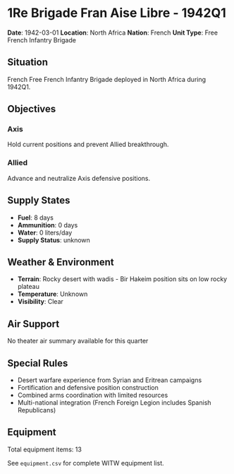 # 1Re Brigade Fran Aise Libre - 1942Q1

**Date**: 1942-03-01
**Location**: North Africa
**Nation**: French
**Unit Type**: Free French Infantry Brigade

## Situation

French Free French Infantry Brigade deployed in North Africa during 1942Q1.

## Objectives

### Axis
Hold current positions and prevent Allied breakthrough.

### Allied
Advance and neutralize Axis defensive positions.

## Supply States

- **Fuel**: 8 days
- **Ammunition**: 0 days
- **Water**: 0 liters/day
- **Supply Status**: unknown

## Weather & Environment

- **Terrain**: Rocky desert with wadis - Bir Hakeim position sits on low rocky plateau
- **Temperature**: Unknown
- **Visibility**: Clear

## Air Support

No theater air summary available for this quarter

## Special Rules

- Desert warfare experience from Syrian and Eritrean campaigns
- Fortification and defensive position construction
- Combined arms coordination with limited resources
- Multi-national integration (French Foreign Legion includes Spanish Republicans)

## Equipment

Total equipment items: 13

See `equipment.csv` for complete WITW equipment list.
